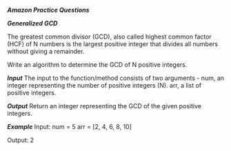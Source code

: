***Amazon Practice Questions***

***Generalized GCD***

The greatest common divisor (GCD), also called highest common factor (HCF) of N numbers is the largest positive integer that divides all numbers without giving a remainder. 

Write an algorithm to determine the GCD of N positive integers. 

***Input***
The input to the function/method consists of two arguments - 
num, an integer representing the number of positive integers (N). 
arr, a list of positive integers. 

***Output***
Return an integer representing the GCD of the given positive integers.

***Example***
Input:
num = 5
arr = [2, 4, 6, 8, 10]

Output:
2

